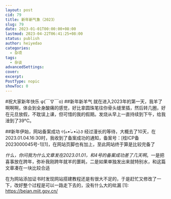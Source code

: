 ```yaml
---
layout: post
cid: 79
title: 新年新气象（2023）
slug: 79
date: 2023-01-01T00:00:00+08:00
lastmod: 2023-04-22T06:41:25+08:00
status: publish
author: heiyedao
categories: 
  - 杂项
tags: 
  - 杂谈
advancedSettings: 
cover: 
excerpt: 
PostType: nopic
showToc: 0
---
```



#祝大家新年快乐 φ(￣∇￣o)
##新年新羊气
就在进入2023年的第一天，我羊了啊啊啊，体会到全身酸痛的感觉，好比拿圆珠笔往你骨头缝里插，然后转几圈，好在元旦放假，不耽误上课，但可惜的我的假期。发烧从早上一直持续到下午，给我淦到了39°C。

##新年伊始，网站备案成功 ୧(๑•̀⌄•́๑)૭ 
经过漫长的等待，大概去了10天，在2023.01.04.16:30时，我收到了备案成功的通知，备案号：[桂ICP备2023000045号-1][1]，在网站页脚也有加上，至此网站终于算是比较完备了

*什么，你问我为什么文章发在2023.01.01，和4号的备案成功差了几天啊*。一是把喜事放在跨年，弥补我刚跨年就羊的噩耗，二是如果单独发出来就特别水，和这篇文章凑在一块比较合适

在为网站添加证书时发现网站搭建教程还是有很大不足的，于是赶忙又修改了一下，改好整个过程是可以一路走下去的，没有什么大的纰漏
  [1]: https://beian.miit.gov.cn/